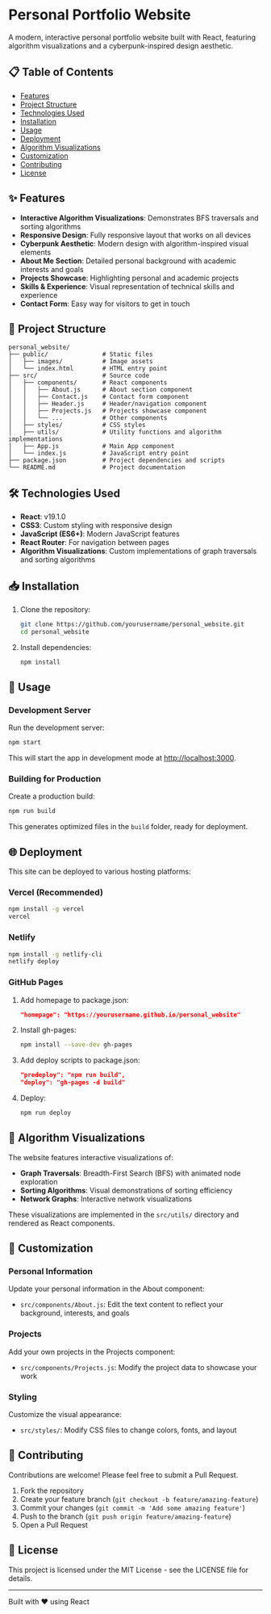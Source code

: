 # Personal Portfolio Website

A modern, interactive personal portfolio website built with React, featuring algorithm visualizations and a cyberpunk-inspired design aesthetic.

## 📋 Table of Contents

- [Features](#features)
- [Project Structure](#project-structure)
- [Technologies Used](#technologies-used)
- [Installation](#installation)
- [Usage](#usage)
- [Deployment](#deployment)
- [Algorithm Visualizations](#algorithm-visualizations)
- [Customization](#customization)
- [Contributing](#contributing)
- [License](#license)

## ✨ Features

- **Interactive Algorithm Visualizations**: Demonstrates BFS traversals and sorting algorithms
- **Responsive Design**: Fully responsive layout that works on all devices
- **Cyberpunk Aesthetic**: Modern design with algorithm-inspired visual elements
- **About Me Section**: Detailed personal background with academic interests and goals
- **Projects Showcase**: Highlighting personal and academic projects
- **Skills & Experience**: Visual representation of technical skills and experience
- **Contact Form**: Easy way for visitors to get in touch

## 📁 Project Structure

```
personal_website/
├── public/               # Static files
│   ├── images/           # Image assets
│   └── index.html        # HTML entry point
├── src/                  # Source code
│   ├── components/       # React components
│   │   ├── About.js      # About section component
│   │   ├── Contact.js    # Contact form component
│   │   ├── Header.js     # Header/navigation component
│   │   ├── Projects.js   # Projects showcase component
│   │   └── ...           # Other components
│   ├── styles/           # CSS styles
│   ├── utils/            # Utility functions and algorithm implementations
│   ├── App.js            # Main App component
│   └── index.js          # JavaScript entry point
├── package.json          # Project dependencies and scripts
└── README.md             # Project documentation
```

## 🛠️ Technologies Used

- **React**: v19.1.0
- **CSS3**: Custom styling with responsive design
- **JavaScript (ES6+)**: Modern JavaScript features
- **React Router**: For navigation between pages
- **Algorithm Visualizations**: Custom implementations of graph traversals and sorting algorithms

## 📥 Installation

1. Clone the repository:
   ```bash
   git clone https://github.com/yourusername/personal_website.git
   cd personal_website
   ```

2. Install dependencies:
   ```bash
   npm install
   ```

## 🚀 Usage

### Development Server

Run the development server:
```bash
npm start
```
This will start the app in development mode at [http://localhost:3000](http://localhost:3000).

### Building for Production

Create a production build:
```bash
npm run build
```
This generates optimized files in the `build` folder, ready for deployment.

## 🌐 Deployment

This site can be deployed to various hosting platforms:

### Vercel (Recommended)
```bash
npm install -g vercel
vercel
```

### Netlify
```bash
npm install -g netlify-cli
netlify deploy
```

### GitHub Pages
1. Add homepage to package.json:
   ```json
   "homepage": "https://yourusername.github.io/personal_website"
   ```
2. Install gh-pages:
   ```bash
   npm install --save-dev gh-pages
   ```
3. Add deploy scripts to package.json:
   ```json
   "predeploy": "npm run build",
   "deploy": "gh-pages -d build"
   ```
4. Deploy:
   ```bash
   npm run deploy
   ```

## 🧮 Algorithm Visualizations

The website features interactive visualizations of:

- **Graph Traversals**: Breadth-First Search (BFS) with animated node exploration
- **Sorting Algorithms**: Visual demonstrations of sorting efficiency
- **Network Graphs**: Interactive network visualizations

These visualizations are implemented in the `src/utils/` directory and rendered as React components.

## 🎨 Customization

### Personal Information

Update your personal information in the About component:
- `src/components/About.js`: Edit the text content to reflect your background, interests, and goals

### Projects

Add your own projects in the Projects component:
- `src/components/Projects.js`: Modify the project data to showcase your work

### Styling

Customize the visual appearance:
- `src/styles/`: Modify CSS files to change colors, fonts, and layout

## 🤝 Contributing

Contributions are welcome! Please feel free to submit a Pull Request.

1. Fork the repository
2. Create your feature branch (`git checkout -b feature/amazing-feature`)
3. Commit your changes (`git commit -m 'Add some amazing feature'`)
4. Push to the branch (`git push origin feature/amazing-feature`)
5. Open a Pull Request

## 📄 License

This project is licensed under the MIT License - see the LICENSE file for details.

---

Built with ❤️ using React